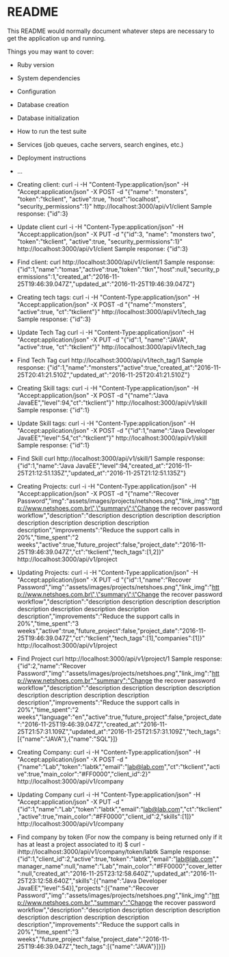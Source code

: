# README

This README would normally document whatever steps are necessary to get the
application up and running.

Things you may want to cover:

* Ruby version

* System dependencies

* Configuration

* Database creation

* Database initialization

* How to run the test suite

* Services (job queues, cache servers, search engines, etc.)

* Deployment instructions

* ...
* Creating client:
curl -i -H "Content-Type:application/json" -H "Accept:application/json" -X POST -d "{\"name\": \"monsters\", \"token\":\"tkclient\", \"active\":true, \"host\":\"localhost\", \"security_permissions\":1}" http://localhost:3000/api/v1/client
Sample response:
{"id":3}

* Update client
curl -i -H "Content-Type:application/json" -H "Accept:application/json" -X PUT -d "{\"id\":3, \"name\": \"monsters two\", \"token\":\"tkclient\", \"active\":true, \"security_permissions\":1}" http://localhost:3000/api/v1/client
Sample response:
{"id":3}

* Find client:
curl http://localhost:3000/api/v1/client/1
Sample response:
{"id":1,"name":"tomas","active":true,"token":"tkn","host":null,"security_permissions":1,"created_at":"2016-11-25T19:46:39.047Z","updated_at":"2016-11-25T19:46:39.047Z"}

* Creating tech tags:
curl -i -H "Content-Type:application/json" -H "Accept:application/json" -X POST -d "{\"name\":\"monsters\", \"active\":true,  \"ct\":\"tkclient\"}" http://localhost:3000/api/v1/tech_tag
Sample response:
{"id":3}

* Update Tech Tag
curl -i -H "Content-Type:application/json" -H "Accept:application/json" -X PUT -d "{\"id\":1, \"name\":\"JAVA\", \"active\":true, \"ct\":\"tkclient\"}" http://localhost:3000/api/v1/tech_tag

* Find Tech Tag
curl http://localhost:3000/api/v1/tech_tag/1
Sample response:
{"id":1,"name":"monsters","active":true,"created_at":"2016-11-25T20:41:21.510Z","updated_at":"2016-11-25T20:41:21.510Z"}

* Creating Skill tags:
curl -i -H "Content-Type:application/json" -H "Accept:application/json" -X POST -d "{\"name\":\"Java JavaEE\",\"level\":94,\"ct\":\"tkclient\"}" http://localhost:3000/api/v1/skill
Sample response:
{"id":1}

* Update Skill tags:
curl -i -H "Content-Type:application/json" -H "Accept:application/json" -X POST -d "{\"id\":1,\"name\":\"Java Developer JavaEE\",\"level\":54,\"ct\":\"tkclient\"}" http://localhost:3000/api/v1/skill
Sample response:
{"id":1}

* Find Skill
curl http://localhost:3000/api/v1/skill/1
Sample response:
{"id":1,"name":"Java JavaEE","level":94,"created_at":"2016-11-25T21:12:51.135Z","updated_at":"2016-11-25T21:12:51.135Z"}


* Creating Projects:
curl -i -H "Content-Type:application/json" -H "Accept:application/json" -X POST -d "{\"name\":\"Recover Password\",\"img\":\"assets/images/projects/netshoes.png\",\"link_img\":\"http://www.netshoes.com.br\",\"summary\":\"Change the recover password workflow\",\"description\":\"description description description description description description description description description\",\"improvements\":\"Reduce the support calls in 20%\",\"time_spent\":\"2 weeks\",\"active\":true,\"future_project\":false,\"project_date\":\"2016-11-25T19:46:39.047Z\",\"ct\":\"tkclient\",\"tech_tags\":[1,2]}" http://localhost:3000/api/v1/project

* Updating Projects:
curl -i -H "Content-Type:application/json" -H "Accept:application/json" -X PUT -d "{\"id\":1,\"name\":\"Recover Password\",\"img\":\"assets/images/projects/netshoes.png\",\"link_img\":\"http://www.netshoes.com.br\",\"summary\":\"Change the recover password workflow\",\"description\":\"description description description description description description description description description\",\"improvements\":\"Reduce the support calls in 20%\",\"time_spent\":\"3 weeks\",\"active\":true,\"future_project\":false,\"project_date\":\"2016-11-25T19:46:39.047Z\",\"ct\":\"tkclient\",\"tech_tags\":[1],\"companies\":[1]}" http://localhost:3000/api/v1/project


* Find Project
curl http://localhost:3000/api/v1/project/1
Sample response:
{"id":2,"name":"Recover Password","img":"assets/images/projects/netshoes.png","link_img":"http://www.netshoes.com.br","summary":"Change the recover password workflow","description":"description description description description description description description description description","improvements":"Reduce the support calls in 20%","time_spent":"2 weeks","language":"en","active":true,"future_project":false,"project_date":"2016-11-25T19:46:39.047Z","created_at":"2016-11-25T21:57:31.109Z","updated_at":"2016-11-25T21:57:31.109Z","tech_tags":[{"name":"JAVA"},{"name":"SQL"}]}

* Creating Company:
curl -i -H "Content-Type:application/json" -H "Accept:application/json" -X POST -d "{\"name\":\"Lab\",\"token\":\"labtk\",\"email\":\"lab@lab.com\",\"ct\":\"tkclient\",\"active\":true,\"main_color\":\"#FF0000\",\"client_id\":2}" http://localhost:3000/api/v1/company

* Updating Company
curl -i -H "Content-Type:application/json" -H "Accept:application/json" -X PUT -d "{\"id\":1,\"name\":\"Lab\",\"token\":\"labtk\",\"email\":\"lab@lab.com\",\"ct\":\"tkclient\",\"active\":true,\"main_color\":\"#FF0000\",\"client_id\":2,\"skills\":[1]}" http://localhost:3000/api/v1/company

* Find company by token (For now the company is being returned only if it has at least a project associated to it)
$ curl -ihttp://localhost:3000/api/v1/company/token/labtk
Sample response:
{"id":1,"client_id":2,"active":true,"token":"labtk","email":"lab@lab.com","manager_name":null,"name":"Lab","main_color":"#FF0000","cover_letter":null,"created_at":"2016-11-25T23:12:58.640Z","updated_at":"2016-11-25T23:12:58.640Z","skills":[{"name":"Java Developer JavaEE","level":54}],"projects":[{"name":"Recover Password","img":"assets/images/projects/netshoes.png","link_img":"http://www.netshoes.com.br","summary":"Change the recover password workflow","description":"description description description description description description description description description","improvements":"Reduce the support calls in 20%","time_spent":"3 weeks","future_project":false,"project_date":"2016-11-25T19:46:39.047Z","tech_tags":[{"name":"JAVA"}]}]}
